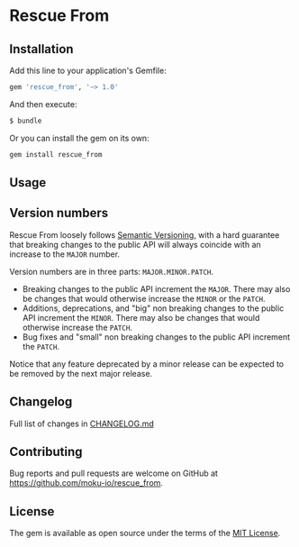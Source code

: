 # Rescue From


## Installation

Add this line to your application's Gemfile:

```ruby
gem 'rescue_from', '~> 1.0'
```

And then execute:

```bash
$ bundle
```

Or you can install the gem on its own:

```bash
gem install rescue_from
```

## Usage

## Version numbers

Rescue From loosely follows [Semantic Versioning](https://semver.org/), with a hard guarantee that breaking changes to the public API will always coincide with an increase to the `MAJOR` number.

Version numbers are in three parts: `MAJOR.MINOR.PATCH`.

- Breaking changes to the public API increment the `MAJOR`. There may also be changes that would otherwise increase the `MINOR` or the `PATCH`.
- Additions, deprecations, and "big" non breaking changes to the public API increment the `MINOR`. There may also be changes that would otherwise increase the `PATCH`.
- Bug fixes and "small" non breaking changes to the public API increment the `PATCH`.

Notice that any feature deprecated by a minor release can be expected to be removed by the next major release.

## Changelog

Full list of changes in [CHANGELOG.md](CHANGELOG.md)

## Contributing

Bug reports and pull requests are welcome on GitHub at https://github.com/moku-io/rescue_from.

## License

The gem is available as open source under the terms of the [MIT License](https://opensource.org/licenses/MIT).
